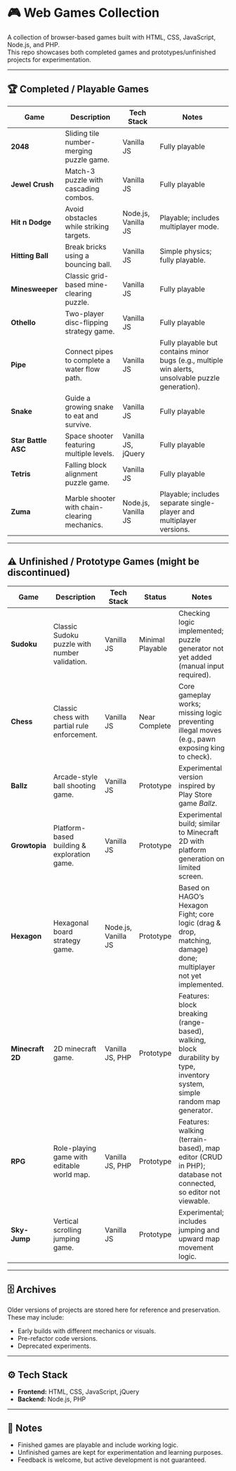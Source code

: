 # 🎮 Web Games Collection

A collection of browser-based games built with HTML, CSS, JavaScript, Node.js, and PHP.  
This repo showcases both completed games and prototypes/unfinished projects for experimentation.

---

## 🏆 Completed / Playable Games

| Game                | Description                                   | Tech Stack          | Notes                                                                                             |
| ------------------- | --------------------------------------------- | ------------------- | ------------------------------------------------------------------------------------------------- |
| **2048**            | Sliding tile number-merging puzzle game.      | Vanilla JS          | Fully playable                                                                                    |
| **Jewel Crush**     | Match-3 puzzle with cascading combos.         | Vanilla JS          | Fully playable                                                                                    |
| **Hit n Dodge**     | Avoid obstacles while striking targets.       | Node.js, Vanilla JS | Playable; includes multiplayer mode.                                                              |
| **Hitting Ball**    | Break bricks using a bouncing ball.           | Vanilla JS          | Simple physics; fully playable.                                                                   |
| **Minesweeper**     | Classic grid-based mine-clearing puzzle.      | Vanilla JS          | Fully playable                                                                                    |
| **Othello**         | Two-player disc-flipping strategy game.       | Vanilla JS          | Fully playable                                                                                    |
| **Pipe**            | Connect pipes to complete a water flow path.  | Vanilla JS          | Fully playable but contains minor bugs (e.g., multiple win alerts, unsolvable puzzle generation). |
| **Snake**           | Guide a growing snake to eat and survive.     | Vanilla JS          | Fully playable                                                                                    |
| **Star Battle ASC** | Space shooter featuring multiple levels.      | Vanilla JS, jQuery  | Fully playable                                                                                    |
| **Tetris**          | Falling block alignment puzzle game.          | Vanilla JS          | Fully playable                                                                                    |
| **Zuma**            | Marble shooter with chain-clearing mechanics. | Node.js, Vanilla JS | Playable; includes separate single-player and multiplayer versions.                               |

---

## ⚠️ Unfinished / Prototype Games (might be discontinued)

| Game             | Description                                   | Tech Stack          | Status           | Notes                                                                                                                     |
| ---------------- | --------------------------------------------- | ------------------- | ---------------- | ------------------------------------------------------------------------------------------------------------------------- |
| **Sudoku**       | Classic Sudoku puzzle with number validation. | Vanilla JS          | Minimal Playable | Checking logic implemented; puzzle generator not yet added (manual input required).                                       |
| **Chess**        | Classic chess with partial rule enforcement.  | Vanilla JS          | Near Complete    | Core gameplay works; missing logic preventing illegal moves (e.g., pawn exposing king to check).                          |
| **Ballz**        | Arcade-style ball shooting game.              | Vanilla JS          | Prototype        | Experimental version inspired by Play Store game _Ballz_.                                                                 |
| **Growtopia**    | Platform-based building & exploration game.   | Vanilla JS          | Prototype        | Experimental build; similar to Minecraft 2D with platform generation on limited screen.                                   |
| **Hexagon**      | Hexagonal board strategy game.                | Node.js, Vanilla JS | Prototype        | Based on HAGO’s Hexagon Fight; core logic (drag & drop, matching, damage) done; multiplayer not yet implemented.          |
| **Minecraft 2D** | 2D minecraft game.                            | Vanilla JS, PHP     | Prototype        | Features: block breaking (range-based), walking, block durability by type, inventory system, simple random map generator. |
| **RPG**          | Role-playing game with editable world map.    | Vanilla JS, PHP     | Prototype        | Features: walking (terrain-based), map editor (CRUD in PHP); database not connected, so editor not viewable.              |
| **Sky-Jump**     | Vertical scrolling jumping game.              | Vanilla JS          | Prototype        | Experimental; includes jumping and upward map movement logic.                                                             |

---

## 🗄️ Archives

Older versions of projects are stored here for reference and preservation.  
These may include:

-   Early builds with different mechanics or visuals.
-   Pre-refactor code versions.
-   Deprecated experiments.

---

## ⚙️ Tech Stack

-   **Frontend:** HTML, CSS, JavaScript, jQuery
-   **Backend:** Node.js, PHP

---

## 📌 Notes

-   Finished games are playable and include working logic.
-   Unfinished games are kept for experimentation and learning purposes.
-   Feedback is welcome, but active development is not guaranteed.
